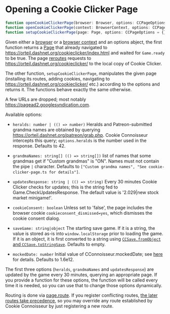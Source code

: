 Opening a Cookie Clicker Page
=============================

```typescript
function openCookieClickerPage(browser: Browser, options: CCPageOptions = {}): Promise<Page>
function openCookieClickerPage(context: BrowserContext, options: CCPageOptions = {}): Promise<Page>
function setupCookieClickerPage(page: Page, options: CCPageOptions = {}): Promise<Page>
```

Given either a [browser](https://playwright.dev/docs/api/class-browser/)
or a [browser context](https://playwright.dev/docs/api/class-browsercontext/)
and an options abject,
the first function returns a [Page](https://playwright.dev/docs/api/class-page)
that already navigated to <https://orteil.dashnet.org/cookieclicker/index.html>
and waited for `Game.ready` to be true.
The page [reroutes](https://playwright.dev/docs/api/class-route)
requests to <https://orteil.dashnet.org/cookieclicker/> to the local copy of Cookie Clicker.

The other function,
`setupCookieClickerPage`,
manipulates the given page
(installing its routes, adding cookies,
navigating to <https://orteil.dashnet.org/cookieclicker/> etc.)
according to the options and returns it.
The functions behave exactly the same otherwise.

A few URLs are dropped;
most notably <https://pagead2.googlesyndication.com>.

Available options:

-   `heralds: number | (() => number)`
    Heralds and Patreon-submitted grandma names are obtained by querying
    <https://orteil.dashnet.org/patreon/grab.php>. Cookie Connoisseur intercepts this query;
    `options.heralds` is the number used in the response.
    Defaults to 42.

-   `grandmaNames: string[] (() => string[])`
    list of names that some grandmas get if "Custom grandmas" is "ON".
    Names must not contain the pipe `|` character.
    Defaults to `["Custom grandma names", "See cookie-clicker-page.ts for details"]`.

-   `updatesResponse: string | (() => string)`
    Every 30 minutes Cookie Clicker checks for updates;
    this is the string fed to Game.CheckUpdatesResponse.
    The default value is '2.029|new stock market minigame!'.

-   `cookieConsent: boolean`
    Unless set to 'false',
    the page includes the browser cookie `cookieconsent_dismissed=yes`,
    which dismisses the cookie consent dialog.

-   `saveGame: string|object`
    The starting save game.
    If it is a string, the value is stored as-is into `window.localStorage`
    prior to loading the game.
    If it is an object, it is first converted to a string using
    [`CCSave.fromObject` and `CCSave.toStringSave`](doc/CCSave.md#API).
    Defaults to empty.

-   `mockedDate: number`
    Initial value of CConnoisseur.mockedDate; see [here](./cconnoisseur.md) for details.
    Defaults to 1.6e12.

The first three options
(`heralds`, `grandmaNames` and `updatesResponse`)
are updated by the game every 30 minutes,
querying an appropriate page.
If you provide a function for these options,
the function will be called every time it is needed,
so you can use that to change those options dynamically.

Routing is done via [page.route](https://playwright.dev/docs/api/class-page#page-route).
If you register conflicting routes,
[the later routes take precedence](https://github.com/microsoft/playwright/issues/7394),
so you may override any route established by Cookie Connoisseur
by just registering a new route.
